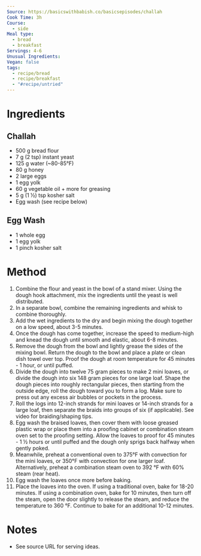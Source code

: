 ```yaml
---
Source: https://basicswithbabish.co/basicsepisodes/challah
Cook Time: 3h
Course:
  - side
Meal type:
  - bread
  - breakfast
Servings: 4-6
Unusual Ingredients: 
Vegan: false
tags:
  - recipe/bread
  - recipe/breakfast
  - "#recipe/untried"
---
```

# Ingredients

## Challah

- 500 g bread flour
- 7 g (2 tsp) instant yeast
- 125 g water (~80-85°F) 
- 80 g honey 
- 2 large eggs 
- 1 egg yolk
- 60 g vegetable oil + more for greasing
- 5 g (1 ½) tsp kosher salt
- Egg wash (see recipe below)

## Egg Wash

- 1 whole egg
- 1 egg yolk
- 1 pinch kosher salt

# Method

1. Combine the flour and yeast in the bowl of a stand mixer. Using the dough hook attachment, mix the ingredients until the yeast is well distributed.
2. In a separate bowl, combine the remaining ingredients and whisk to combine thoroughly.
3. Add the wet ingredients to the dry and begin mixing the dough together on a low speed, about 3-5 minutes.
4. Once the dough has come together, increase the speed to medium-high and knead the dough until smooth and elastic, about 6-8 minutes.
5. Remove the dough from the bowl and lightly grease the sides of the mixing bowl. Return the dough to the bowl and place a plate or clean dish towel over top. Proof the dough at room temperature for 45 minutes - 1 hour, or until puffed.
6. Divide the dough into twelve 75 gram pieces to make 2 mini loaves, or divide the dough into six 148 gram pieces for one large loaf. Shape the dough pieces into roughly rectangular pieces, then starting from the outside edge, roll the dough toward you to form a log. Make sure to press out any excess air bubbles or pockets in the process. 
7. Roll the logs into 12-inch strands for mini loaves or 14-inch strands for a large loaf, then separate the braids into groups of six (if applicable). See video for braiding/shaping tips. 
8. Egg wash the braised loaves, then cover them with loose greased plastic wrap or place them into a proofing cabinet or combination steam oven set to the proofing setting. Allow the loaves to proof for 45 minutes - 1 ½ hours or until puffed and the dough only sprigs back halfway when gently poked. 
9. Meanwhile, preheat a conventional oven to 375°F with convection for the mini loaves, or 350°F with convection for one larger loaf. Alternatively, preheat a combination steam oven to 392 °F with 60% steam (rear heat).
10. Egg wash the loaves once more before baking. 
11. Place the loaves into the oven. If using a traditional oven, bake for 18-20 minutes. If using a combination oven, bake for 10 minutes, then turn off the steam, open the door slightly to release the steam, and reduce the temperature to 360 °F. Continue to bake for an additional 10-12 minutes.

# Notes

- See source URL for serving ideas.